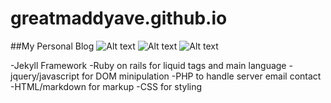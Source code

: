 # greatmaddyave.github.io

##My Personal Blog
![Alt text](https://s32.postimg.org/7enup8tf9/Screen_Shot_2016_06_16_at_2_08_04_AM.png)
![Alt text](https://s31.postimg.org/yp36xk7mz/Screen_Shot_2016_06_16_at_2_09_16_AM.png)
![Alt text](https://s32.postimg.org/bcl9wr5h1/Screen_Shot_2016_06_16_at_2_12_16_AM.png)

-Jekyll Framework
-Ruby on rails for liquid tags and main language
-jquery/javascript for DOM minipulation
-PHP to handle server email contact
-HTML/markdown for markup
-CSS for styling
